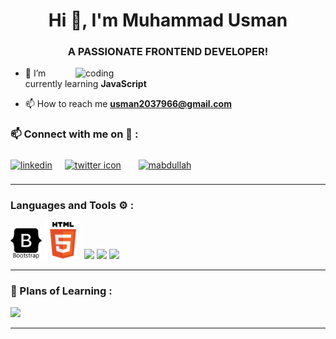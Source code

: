 <h1 align="center">Hi 👋, I'm Muhammad Usman</h1>
<h3 align="center">A PASSIONATE FRONTEND DEVELOPER!</h3>
<img align="right" src="https://cdn.dribbble.com/users/1162077/screenshots/3848914/programmer.gif" alt="coding" width="400">

- 🌱 I’m currently learning **JavaScript** <br>

- 📫 How to reach me **usman2037966@gmail.com** <br>
   
<h3 align="left">📫 Connect with me on 🔗 :</h3>

<p align="left">
	<a href="https://www.linkedin.com/in/muhammad-usman-772296294/" target="blank"><img align="center"
			src="https://skillicons.dev/icons?i=linkedin" height="50" width="50" alt="linkedin" /></a>
	<a href="https://www.facebook.com/profile.php?id=100063423567314" target="blank" style="padding:8px"><img align="center" style="margin:8px"
			src="https://raw.githubusercontent.com/rahuldkjain/github-profile-readme-generator/master/src/images/icons/Social/facebook.svg" height="50" width="50" alt="twitter icon" /></a>
	<a href="https://www.instagram.com/usman.___here/" target="blank" style="padding:8px"><img align="center"
			src="https://skillicons.dev/icons?i=instagram" alt="mabdullah" height="50" width="50" /></a>
	
</p>
<hr>

<h3 align="left">Languages and Tools ⚙️ : </h3>

<p>
    <img src="https://raw.githubusercontent.com/devicons/devicon/master/icons/bootstrap/bootstrap-plain-wordmark.svg" alt="" style="width: 50px;">
    <img src="https://raw.githubusercontent.com/devicons/devicon/master/icons/html5/html5-original-wordmark.svg" alt="" width="60px">
	<img src="https://skillicons.dev/icons?i=git,github,vscode" />
	<img src="https://skillicons.dev/icons?i=css,js" />
	<img src="https://skillicons.dev/icons?i=firebase" />

</p>

<hr>

<h3 align="left">🏫 Plans of Learning :</h3>

<p>
	<img src="https://skillicons.dev/icons?i=nextjs,tailwind,react,express,mongodb,nodejs,ts" />
		
		
	
</p>
<hr>
<br>

